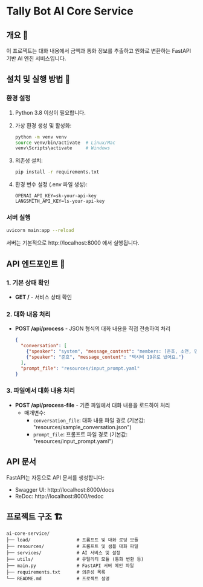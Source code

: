 # Tally Bot AI Core Service

## 개요 🌟

이 프로젝트는 대화 내용에서 금액과 통화 정보를 추출하고 원화로 변환하는 FastAPI 기반 AI 엔진 서비스입니다.

## 설치 및 실행 방법 🚀

### 환경 설정

1. Python 3.8 이상이 필요합니다.
2. 가상 환경 생성 및 활성화:
   ```bash
   python -m venv venv
   source venv/bin/activate  # Linux/Mac
   venv\Scripts\activate     # Windows
   ```

3. 의존성 설치:
   ```bash
   pip install -r requirements.txt
   ```

4. 환경 변수 설정 (.env 파일 생성):
   ```
   OPENAI_API_KEY=sk-your-api-key
   LANGSMITH_API_KEY=ls-your-api-key
   ```

### 서버 실행

```bash
uvicorn main:app --reload
```

서버는 기본적으로 http://localhost:8000 에서 실행됩니다.


## API 엔드포인트 📡

### 1. 기본 상태 확인
- **GET /** - 서비스 상태 확인

### 2. 대화 내용 처리
- **POST /api/process** - JSON 형식의 대화 내용을 직접 전송하여 처리
  ```json
  {
    "conversation": [
      {"speaker": "system", "message_content": "members: [준호, 소연, 민우]\nmember_count: 3"},
      {"speaker": "준호", "message_content": "택시비 19유로 냈어요."}
    ],
    "prompt_file": "resources/input_prompt.yaml"
  }
  ```

### 3. 파일에서 대화 내용 처리
- **POST /api/process-file** - 기존 파일에서 대화 내용을 로드하여 처리
  - 매개변수:
    - `conversation_file`: 대화 내용 파일 경로 (기본값: "resources/sample_conversation.json")
    - `prompt_file`: 프롬프트 파일 경로 (기본값: "resources/input_prompt.yaml")

## API 문서

FastAPI는 자동으로 API 문서를 생성합니다:
- Swagger UI: http://localhost:8000/docs
- ReDoc: http://localhost:8000/redoc

## 프로젝트 구조 🏗️

```text
ai-core-service/
├── load/                 # 프롬프트 및 대화 로딩 모듈
├── resources/            # 프롬프트 및 샘플 대화 파일
├── services/             # AI 서비스 및 설정
├── utils/                # 유틸리티 모듈 (통화 변환 등)
├── main.py               # FastAPI 서버 메인 파일
├── requirements.txt      # 의존성 목록
└── README.md             # 프로젝트 설명
```
